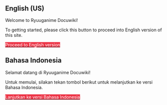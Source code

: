 <link rel="stylesheet" href=".css/w3.css">

<script>
    var TxtRotate = function(el, toRotate, period) {
        this.toRotate = toRotate;
        this.el = el;
        this.loopNum = 0;
        this.period = parseInt(period, 10) || 2000;
        this.txt = '';
        this.tick();
        this.isDeleting = false;
    };

    TxtRotate.prototype.tick = function() {
        var i = this.loopNum % this.toRotate.length;
        var fullTxt = this.toRotate[i];

        if (this.isDeleting) {
            this.txt = fullTxt.substring(0, this.txt.length - 1);
        } else {
            this.txt = fullTxt.substring(0, this.txt.length + 1);
        }

        this.el.innerHTML = '<span class="wrap">'+this.txt+'</span>';

        var that = this;
        var delta = 300 - Math.random() * 100;

        if (this.isDeleting) { delta /= 2; }

        if (!this.isDeleting && this.txt === fullTxt) {
            delta = this.period;
            this.isDeleting = true;
        } else if (this.isDeleting && this.txt === '') {
            this.isDeleting = false;
            this.loopNum++;
            delta = 500;
        }

        setTimeout(function() {
            that.tick();
        }, delta);
    };

    window.onload = function() {
        var elements = document.getElementsByClassName('txt-rotate');
        for (var i=0; i<elements.length; i++) {
            var toRotate = elements[i].getAttribute('data-rotate');
            var period = elements[i].getAttribute('data-period');
            if (toRotate) {
                new TxtRotate(elements[i], JSON.parse(toRotate), period);
            }
        }
        // INJECT CSS
        var css = document.createElement("style");
        css.type = "text/css";
        css.innerHTML = ".txt-rotate > .wrap { border-right: 0.08em solid #666 }";
        document.body.appendChild(css);
    };
</script>

<style>
    .ryuuganime {
        background: #ed3446;
        color: #ffffff;
    }

    .ryuuganime:hover {
        color: #000000;
    }
</style>

<h1 style="text-align:center;">
  <span
     class="txt-rotate"
     data-period="2000"
     data-rotate='[ "Hello, and welcome to Ryuuganime Docuwiki!", "Halo, dan selamat datang di Ryuuganime Docuwiki!", "اهلا وسهلا و مرحبا بكم الى ريوغانيمي دوكوويكي!", "こんにちは、リュウガニメ•ドクウィキへようこそ!" ]'></span>
</h1>
<br/>

<!-- tabs:start -->
## **English (US)**
Welcome to Ryuuganime Docuwiki!

To getting started, please click this button to proceed into English version of this site.

[<span class="w3-button w3-round-large ryuuganime">Proceed to English version</span>](/en_US/)

## **Bahasa Indonesia**
Selamat datang di Ryuuganime Docuwiki!

Untuk memulai, silakan tekan tombol berikut untuk melanjutkan ke versi Bahasa Indonesia.

[<span class="w3-button w3-round-large ryuuganime">Lanjutkan ke versi Bahasa Indonesia</span>](/id_ID/)

<!-- tabs:end -->